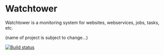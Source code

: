Watchtower
==========

Watchtower is a monitoring system for websites, webservices, jobs, tasks, etc.

(name of project is subject to change...)

[![Build status](http://img.shields.io/appveyor/ci/mwijnands/watchtower.svg?style=flat)](https://ci.appveyor.com/project/mwijnands/watchtower)
